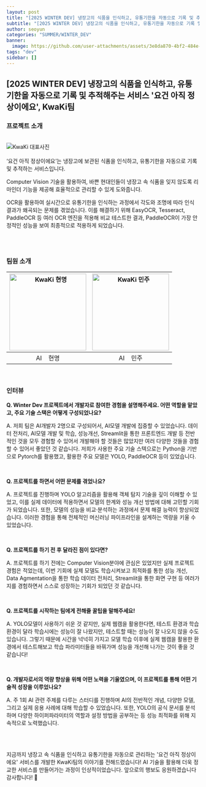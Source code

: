 ```yaml
---
layout: post
title: "[2025 WINTER DEV] 냉장고의 식품을 인식하고, 유통기한을 자동으로 기록 및 추적해주는 서비스 '요건 아직 정상이에요', KwaKi팀"
subtitle: "[2025 WINTER DEV] 냉장고의 식품을 인식하고, 유통기한을 자동으로 기록 및 추적해주는 서비스 '요건 아직 정상이에요', KwaKi팀"
author: seoyun
categories: "SUMMER/WINTER_DEV"
banner:
  image: https://github.com/user-attachments/assets/3e8da870-4bf2-484e-afa6-ea3955a314a3
tags: "dev"
sidebar: []
---
```


## [2025 WINTER DEV] 냉장고의 식품을 인식하고, 유통기한을 자동으로 기록 및 추적해주는 서비스 '요건 아직 정상이에요', KwaKi팀


### 프로젝트 소개

<br/>
<img src="https://github.com/user-attachments/assets/4c66e3b5-0b52-4dd7-b822-576943c314b0" alt="KwaKi 대표사진" />
<br/><br/>
‘요건 아직 정상이에요’는 냉장고에 보관된 식품을 인식하고, 유통기한을 자동으로 기록 및 추적하는 서비스입니다.

Computer Vision 기술을 활용하여, 바쁜 현대인들이 냉장고 속 식품을 잊지 않도록 리마인더 기능을 제공해 효율적으로 관리할 수 있게 도와줍니다.

OCR을 활용하여 실시간으로 유통기한을 인식하는 과정에서 각도와 조명에 따라 인식 결과가 왜곡되는 문제를 겪었습니다. 이를 해결하기 위해 EasyOCR, Tesseract, PaddleOCR 등 여러 OCR 엔진을 적용해 비교 테스트한 결과, PaddleOCR이 가장 안정적인 성능을 보여 최종적으로 적용하게 되었습니다.

<br/><br/>

### 팀원 소개

| <img src="https://github.com/user-attachments/assets/fd49943f-1e9a-4acd-af03-8bef5295cbcb" alt="KwaKi 현명" width="200" /> | <img src="https://github.com/user-attachments/assets/44ad0d2a-5d89-45a7-a4d1-4461018f7758" alt="KwaKi 민주" width="200" /> |
| :-----------------------------------------------------------------------------------------------------------------------: | :-----------------------------------------------------------------------------------------------------------------------: |
|                                                 AI &nbsp;&nbsp;&nbsp;현명                                                 |                                                 AI &nbsp;&nbsp;&nbsp;민주                                                 |



<br/>

### 인터뷰

**Q. Winter Dev 프로젝트에서 개발자로 참여한 경험을 설명해주세요. 어떤 역할을 맡았고, 주요 기술 스택은 어떻게 구성되었나요?**

A. 저희 팀은 AI개발자 2명으로 구성되어서, AI모델 개발에 집중할 수 있었습니다. 데이터 전처리, AI모델 개발 및 학습, 성능개선, Streamlit을 통한 프론트엔드 개발 등 전반적인 것을 모두 경험할 수 있어서 개발해야 할 것들은 많았지만 여러 다양한 것들을 경험할 수 있어서 좋았던 것 같습니다. 저희가 사용한 주요 기술 스텍으로는 Python을 기반으로 Pytorch를 활용했고, 활용한 주요 모델은 YOLO, PaddleOCR 등이 있었습니다.

<br/>

**Q. 프로젝트를 하면서 어떤 문제를 겪었나요?**

A. 프로젝트를 진행하며 YOLO 알고리즘을 활용해 객체 탐지 기술을 깊이 이해할 수 있었고, 이를 실제 데이터에 적용하면서 모델의 한계와 성능 개선 방법에 대해 고민할 기회가 되었습니다. 또한, 모델의 성능을 비교·분석하는 과정에서 문제 해결 능력이 향상되었습니다. 이러한 경험을 통해 전체적인 머신러닝 파이프라인을 설계하는 역량을 키울 수 있었습니다.

<br/>

**Q. 프로젝트를 하기 전 후 달라진 점이 있다면?**

A. 프로젝트를 하기 전에는 Computer Vision분야에 관심은 있었지만 실제 프로젝트 경험은 적었는데, 이번 기회에 실제 모델도 학습시켜보고 최적화를 통한 성능 개선, Data Agmentation을 통한 학습 데이터 전처리, Streamlit을 통한 화면 구현 등 여러가지를 경험하면서 스스로 성장하는 기회가 되었던 것 같습니다.

<br/>

**Q. 프로젝트를 시작하는 팀에게 전해줄 꿀팁을 말해주세요!**

A. YOLO모델이 사용하기 쉬운 것 같지만, 실제 웹캠을 활용한다면, 테스트 환경과 학습 환경이 달라 학습시에는 성능이 잘 나왔지만, 테스트할 때는 성능이 잘 나오지 않을 수도 있습니다. 그렇기 때문에 시간을 넉넉히 가지고 모델 학습 이후에 실제 웹캠을 활용한 환경에서 테스트해보고 학습 파라미터들을 바꿔가며 성능을 개선해 나가는 것이 좋을 것 같습니다!

<br/>

**Q. 개발자로서의 역량 향상을 위해 어떤 노력을 기울였으며, 이 프로젝트를 통해 어떤 기술적 성장을 이루었나요?**

A. 주 1회 AI 관련 주제를 다루는 스터디를 진행하며 AI의 전반적인 개념, 다양한 모델, 그리고 실제 응용 사례에 대해 학습할 수 있었습니다. 또한, YOLO의 공식 문서를 분석하며 다양한 하이퍼파라미터의 역할과 설정 방법을 공부하는 등 성능 최적화를 위해 지속적으로 노력했습니다.

<br/>
<br/>

지금까지 냉장고 속 식품을 인식하고 유통기한을 자동으로 관리하는 '요건 아직 정상이에요' 서비스를 개발한 KwaKi팀의 이야기를 전해드렸습니다! AI 기술을 활용해 더욱 정교한 서비스를 만들어가는 과정이 인상적이었습니다. 앞으로의 행보도 응원하겠습니다 감사합니다! 🙌